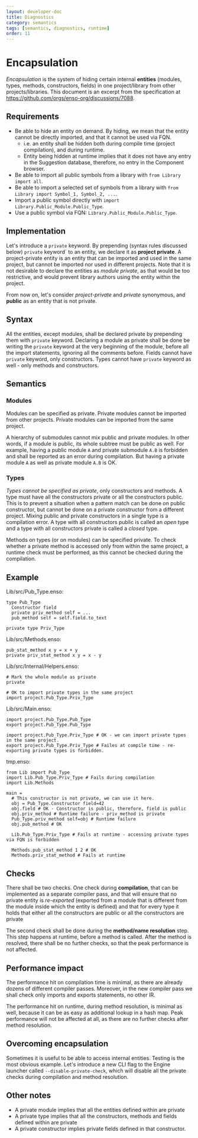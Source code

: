 ```yaml
---
layout: developer-doc
title: Diagnostics
category: semantics
tags: [semantics, diagnostics, runtime]
order: 11
---
```


# Encapsulation

_Encapsulation_ is the system of hiding certain internal **entities** (modules,
types, methods, constructors, fields) in one project/library from other
projects/libraries. This document is an excerpt from the specification at
https://github.com/orgs/enso-org/discussions/7088.

## Requirements

- Be able to hide an entity on demand. By hiding, we mean that the entity cannot
  be directly imported, and that it cannot be used via FQN.
  - i.e. an entity shall be hidden both during compile time (project
    compilation), and during runtime.
  - Entity being hidden at runtime implies that it does not have any entry in
    the Suggestion database, therefore, no entry in the Component browser.
- Be able to import all public symbols from a library with
  `from Library import all`.
- Be able to import a selected set of symbols from a library with
  `from Library import Symbol_1, Symbol_2, ...`.
- Import a public symbol directly with
  `import Library.Public_Module.Public_Type`.
- Use a public symbol via FQN: `Library.Public_Module.Public_Type`.

## Implementation

Let's introduce a `private` keyword. By prepending (syntax rules discussed
below) `private` keyword` to an entity, we declare it as **project private**. A
project-private entity is an entity that can be imported and used in the same
project, but cannot be imported nor used in different projects. Note that it is
not desirable to declare the entities as _module private_, as that would be too
restrictive, and would prevent library authors using the entity within the
project.

From now on, let's consider _project-private_ and _private_ synonymous, and
**public** as an entity that is not private.

## Syntax

All the entities, except modules, shall be declared private by prepending them
with `private` keyword. Declaring a module as private shall be done be writing
the `private` keyword at the very beginning of the module, before all the import
statements, ignoring all the comments before. Fields cannot have `private`
keyword, only constructors. Types cannot have `private` keyword as well - only
methods and constructors.

## Semantics

### Modules

Modules can be specified as private. Private modules cannot be imported from
other projects. Private modules can be imported from the same project.

A hierarchy of submodules cannot mix public and private modules. In other words,
if a module is public, its whole subtree must be public as well. For example,
having a public module `A` and private submodule `A.B` is forbidden and shall be
reported as an error during compilation. But having a private module `A` as well
as private module `A.B` is OK.

### Types

_Types cannot be specified as private_, only constructors and methods. A type
must have all the constructors private or all the constructors public. This is
to prevent a situation when a pattern match can be done on public constructor,
but cannot be done on a private constructor from a different project. Mixing
public and private constructors in a single type is a compilation error. A type
with all constructors public is called an _open_ type and a type with all
constructors private is called a _closed_ type.

Methods on types (or on modules) can be specified private. To check whether a
private method is accessed only from within the same project, a runtime check
must be performed, as this cannot be checked during the compilation.

## Example

Lib/src/Pub_Type.enso:

```
type Pub_Type
  Constructor field
  private priv_method self = ...
  pub_method self = self.field.to_text

private type Priv_Type
```

Lib/src/Methods.enso:

```
pub_stat_method x y = x + y
private priv_stat_method x y = x - y
```

Lib/src/Internal/Helpers.enso:

```
# Mark the whole module as private
private

# OK to import private types in the same project
import project.Pub_Type.Priv_Type
```

Lib/src/Main.enso:

```
import project.Pub_Type.Pub_Type
export project.Pub_Type.Pub_Type

import project.Pub_Type.Priv_Type # OK - we can import private types in the same project.
export project.Pub_Type.Priv_Type # Failes at compile time - re-exporting private types is forbidden.
```

tmp.enso:

```
from Lib import Pub_Type
import Lib.Pub_Type.Priv_Type # Fails during compilation
import Lib.Methods

main =
  # This constructor is not private, we can use it here.
  obj = Pub_Type.Constructor field=42
  obj.field # OK - Constructor is public, therefore, field is public
  obj.priv_method # Runtime failure - priv_method is private
  Pub_Type.priv_method self=obj # Runtime failure
  obj.pub_method # OK

  Lib.Pub_Type.Priv_Type # Fails at runtime - accessing private types via FQN is forbidden

  Methods.pub_stat_method 1 2 # OK
  Methods.priv_stat_method # Fails at runtime
```

## Checks

There shall be two checks. One check during **compilation**, that can be
implemented as a separate compiler pass, and that will ensure that no private
entity is _re-exported_ (exported from a module that is different from the
module inside which the entity is defined) and that for every type it holds that
either all the constructors are public or all the constructors are private

The second check shall be done during the **method/name resolution** step. This
step happens at runtime, before a method is called. After the method is
resolved, there shall be no further checks, so that the peak performance is not
affected.

## Performance impact

The performance hit on compilation time is minimal, as there are already dozens
of different compiler passes. Moreover, in the new compiler pass we shall check
only imports and exports statements, no other IR.

The performance hit on runtime, during method resolution, is minimal as well,
because it can be as easy as additional lookup in a hash map. Peak performance
will not be affected at all, as there are no further checks after method
resolution.

## Overcoming encapsulation

Sometimes it is useful to be able to access internal entities. Testing is the
most obvious example. Let's introduce a new CLI flag to the Engine launcher
called `--disable-private-check`, which will disable all the private checks
during compilation and method resolution.

## Other notes

- A private module implies that all the entities defined within are private
- A private type implies that all the constructors, methods and fields defined
  within are private
- A private constructor implies private fields defined in that constructor.
